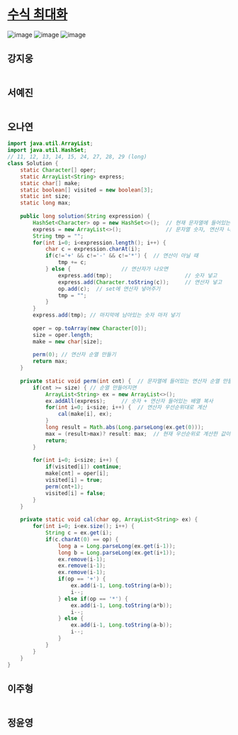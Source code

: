 # [수식 최대화](https://programmers.co.kr/learn/courses/30/lessons/67257)

![image](https://user-images.githubusercontent.com/50551349/132097356-1790b948-c829-44a1-bf3d-8d9a3fec6218.png)
![image](https://user-images.githubusercontent.com/50551349/132097362-deb107a4-2890-420d-ab81-0f52c0e32bde.png)
![image](https://user-images.githubusercontent.com/50551349/132097366-3c4006b1-6618-4d3c-ae8d-eb95de2a1d61.png)

## 강지웅
```java

```
## 서예진
```jav

```

## 오나연
```java
import java.util.ArrayList;
import java.util.HashSet;
// 11, 12, 13, 14, 15, 24, 27, 28, 29 (long)
class Solution {
    static Character[] oper;
	static ArrayList<String> express;
	static char[] make;
	static boolean[] visited = new boolean[3];
	static int size;
	static long max;
    
    public long solution(String expression) {
        HashSet<Character> op = new HashSet<>();  // 현재 문자열에 들어있는 연산자 넣기 (중복값 제거하려고 set)
        express = new ArrayList<>();              // 문자열 숫자, 연산자 나눠서 넣을 list [100,-,200,*,300,-,500,+,20]
		String tmp = "";
		for(int i=0; i<expression.length(); i++) {
			char c = expression.charAt(i);
			if(c!='+' && c!='-' && c!='*') {  // 연산이 아닐 때
				tmp += c;
			} else {				// 연산자가 나오면
				express.add(tmp);                       // 숫자 넣고
				express.add(Character.toString(c));     // 연산자 넣고
				op.add(c);  // set에 연산자 넣어주기
				tmp = "";
			}
		}
		express.add(tmp); // 마지막에 남아있는 숫자 마저 넣기
		
		oper = op.toArray(new Character[0]);
		size = oper.length;
		make = new char[size];
		
		perm(0); // 연산자 순열 만들기
        return max;
    }
    
    private static void perm(int cnt) {  // 문자열에 들어있는 연산자 순열 만들기
		if(cnt >= size) { // 순열 만들어지면
			ArrayList<String> ex = new ArrayList<>();  
			ex.addAll(express);     // 숫자 + 연산자 들어있는 배열 복사
			for(int i=0; i<size; i++) {  // 연산자 우선순위대로 계산
				cal(make[i], ex);
			}
			long result = Math.abs(Long.parseLong(ex.get(0)));
			max = (result>max)? result: max;  // 현재 우선순위로 계산한 값이 더 크면 max에 넣어주기
			return;
		}
		
		for(int i=0; i<size; i++) {
			if(visited[i]) continue;
			make[cnt] = oper[i];
			visited[i] = true;
			perm(cnt+1);
			visited[i] = false;
		}		
	}
	
	private static void cal(char op, ArrayList<String> ex) {
		for(int i=0; i<ex.size(); i++) {
			String c = ex.get(i);
			if(c.charAt(0) == op) {
				long a = Long.parseLong(ex.get(i-1));
				long b = Long.parseLong(ex.get(i+1));
				ex.remove(i-1);
				ex.remove(i-1);
				ex.remove(i-1);
				if(op == '+') {
					ex.add(i-1, Long.toString(a+b));
					i--;
				} else if(op == '*') {
					ex.add(i-1, Long.toString(a*b));					
					i--;
				} else {
					ex.add(i-1, Long.toString(a-b));					
					i--;
				}
			}
		}
	}
}
```

## 이주형
```java
```

## 정윤영
```java

```
